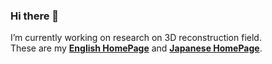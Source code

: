 ### Hi there 👋

I’m currently working on research on 3D reconstruction field.<br>
These are my <a href="https://haato-w.github.io/my-pages-en/myportfolio_en.html" target="_blank">**English HomePage**</a> and <a href="https://haato-w.github.io/my-pages/myportfolio.html" target="_blank">**Japanese HomePage**</a>.


<!--
**haato-w/haato-w** is a ✨ _special_ ✨ repository because its `README.md` (this file) appears on your GitHub profile.

Here are some ideas to get you started:

- 🔭 I’m currently working on ...
- 🌱 I’m currently learning ...
- 👯 I’m looking to collaborate on ...
- 🤔 I’m looking for help with ...
- 💬 Ask me about ...
- 📫 How to reach me: ...
- 😄 Pronouns: ...
- ⚡ Fun fact: ...
-->
